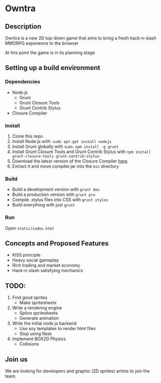 # Owntra

## Description
Owntra is a new 2D top-down game that aims to bring a fresh hack-n-slash MMORPG experience to the browser

At this point the game is in its planning stage

## Setting up a build environment

### Dependencies
* Node.js
    * Grunt
    * Grunt Closure Tools
    * Grunt Contrib Stylus
* Closure Compiler

### Install
1. Clone this repo
2. Install Node.js with: `sudo apt-get install nodejs`
3. Install Grunt globally with `sudo npm install -g grunt`
4. Install Grunt Closure Tools and Grunt Contrib Stylus with `npm install grunt-closure-tools grunt-contrib-stylus`
5. Download the latest version of the Closure Compiler [here](http://closure-compiler.googlecode.com/files/compiler-latest.zip).
6. Extract it and move compiler.jar into the `bin` directory

### Build
* Build a development version with `grunt dev`
* Build a production version with `grunt pro`
* Compile .stylus files into CSS with `grunt styles`
* Build everything with just `grunt`

### Run
Open `static/index.html`

## Concepts and Proposed Features
* KISS principle
* Heavy social gameplay
* Rich trading and market economy
* Hack-n-slash satisfying mechanics

## TODO:
1. Find good sprites
    * Make spritesheets
2. Write a rendering engine
    * Splice spritesheets
    * Generate animation
3. Write the initial node.js backend
    * Use soy templates to render html files
    * Stop using flask
4. Implement BOX2D Physics
    * Collisions

## Join us
We are looking for developers and graphic (2D sprites) artists to join the team.
